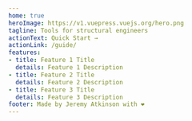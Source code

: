 ```yaml
---
home: true
heroImage: https://v1.vuepress.vuejs.org/hero.png
tagline: Tools for structural engineers
actionText: Quick Start →
actionLink: /guide/
features:
- title: Feature 1 Title
  details: Feature 1 Description
- title: Feature 2 Title
  details: Feature 2 Description
- title: Feature 3 Title
  details: Feature 3 Description
footer: Made by Jeremy Atkinson with ❤️
---
```

